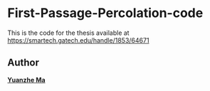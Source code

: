 # First-Passage-Percolation-code
This is the code for the thesis available at https://smartech.gatech.edu/handle/1853/64671

## Author
**[Yuanzhe Ma](https://yuanzhe-ma.com/)**
